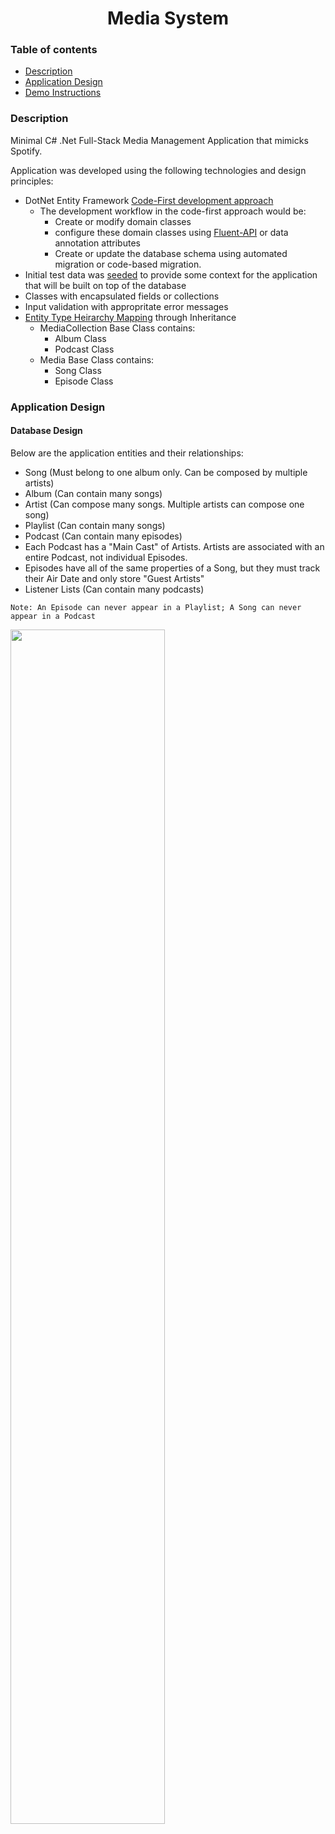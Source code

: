 <h1 align="center">Media System</h1>

### Table of contents
- [Description](#description)
- [Application Design](#application-design)
- [Demo Instructions](#demo-instructions)

### Description

Minimal C# .Net Full-Stack Media Management Application that mimicks Spotify.

Application was developed using the following technologies and design principles:
- DotNet Entity Framework [Code-First development approach](https://learn.microsoft.com/en-us/aspnet/mvc/overview/getting-started/getting-started-with-ef-using-mvc/creating-an-entity-framework-data-model-for-an-asp-net-mvc-application)
    - The development workflow in the code-first approach would be: 
        - Create or modify domain classes
        - configure these domain classes using [Fluent-API](https://learn.microsoft.com/en-us/ef/ef6/modeling/code-first/fluent/types-and-properties) or data annotation attributes
        - Create or update the database schema using automated migration or code-based migration.
- Initial test data was [seeded](https://learn.microsoft.com/en-us/ef/core/modeling/data-seeding) to provide some context for the application that will be built on top of the database
- Classes with encapsulated fields or collections
- Input validation with appropritate error messages
- [Entity Type Heirarchy Mapping](https://learn.microsoft.com/en-us/ef/core/modeling/inheritance) through Inheritance
    - MediaCollection Base Class contains: 
        - Album Class
        - Podcast Class
    - Media Base Class contains:
        - Song Class
        - Episode Class

### Application Design

#### Database Design

Below are the application entities and their relationships:
- Song (Must belong to one album only. Can be composed by multiple artists)
- Album (Can contain many songs)
- Artist (Can compose many songs. Multiple artists can compose one song)
- Playlist (Can contain many songs)
- Podcast (Can contain many episodes)
- Each Podcast has a "Main Cast" of Artists. Artists are associated with an entire Podcast, not individual Episodes.
- Episodes have all of the same properties of a Song, but they must track their Air Date and only store "Guest Artists" 
- Listener Lists (Can contain many podcasts)

```Note: An Episode can never appear in a Playlist; A Song can never appear in a Podcast```


<img src="https://github.com/moorebarrett-jodiann/Media-System/blob/main/screenshots/Media-System-ERD.png" width="70%">
